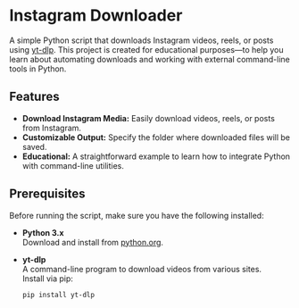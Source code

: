 # Instagram Downloader

A simple Python script that downloads Instagram videos, reels, or posts using [yt-dlp](https://github.com/yt-dlp/yt-dlp). This project is created for educational purposes—to help you learn about automating downloads and working with external command-line tools in Python.

## Features

- **Download Instagram Media:** Easily download videos, reels, or posts from Instagram.
- **Customizable Output:** Specify the folder where downloaded files will be saved.
- **Educational:** A straightforward example to learn how to integrate Python with command-line utilities.

## Prerequisites

Before running the script, make sure you have the following installed:

- **Python 3.x**  
  Download and install from [python.org](https://www.python.org/downloads/).

- **yt-dlp**  
  A command-line program to download videos from various sites.  
  Install via pip:
  ```bash
  pip install yt-dlp
